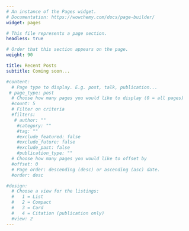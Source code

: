 ```yaml
---
# An instance of the Pages widget.
# Documentation: https://wowchemy.com/docs/page-builder/
widget: pages

# This file represents a page section.
headless: true

# Order that this section appears on the page.
weight: 90

title: Recent Posts
subtitle: Coming soon...

#content:
  # Page type to display. E.g. post, talk, publication...
 # page_type: post
  # Choose how many pages you would like to display (0 = all pages)
  #count: 5
  # Filter on criteria
  #filters:
   # author: ""
    #category: ""
    #tag: ""
    #exclude_featured: false
    #exclude_future: false
    #exclude_past: false
    #publication_type: ""
  # Choose how many pages you would like to offset by
  #offset: 0
  # Page order: descending (desc) or ascending (asc) date.
  #order: desc

#design:
  # Choose a view for the listings:
  #   1 = List
  #   2 = Compact
  #   3 = Card
  #   4 = Citation (publication only)
  #view: 2
---
```


